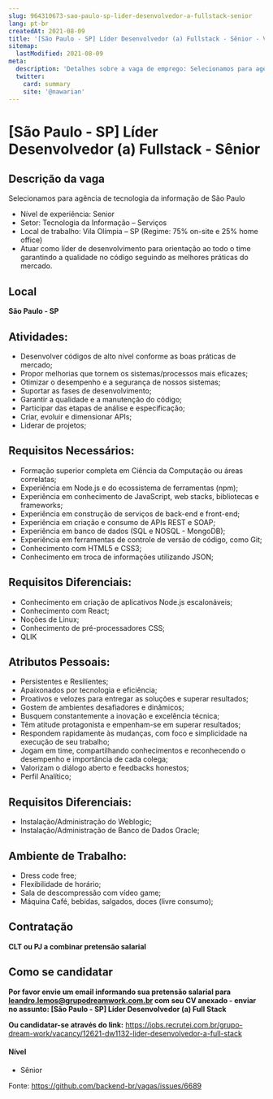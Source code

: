 ```yaml
---
slug: 964310673-sao-paulo-sp-lider-desenvolvedor-a-fullstack-senior
lang: pt-br
createdAt: 2021-08-09
title: '[São Paulo - SP] Líder Desenvolvedor (a) Fullstack - Sênior - Vaga de Emprego'
sitemap:
  lastModified: 2021-08-09
meta:
  description: 'Detalhes sobre a vaga de emprego: Selecionamos para agência de tecnologia da informação de São Paulo - Nível de experiência: Senior - Setor: Tecnologia da Informação – Serviços - Local de trabalho: Vila Olímpia – SP (Regime: 75% on-site e 25% home office) - Atuar como líder de desenvolvimento para orientação ao todo o time garantindo a qualidade no código seguindo as melhores práticas do mercado.'
  twitter:
    card: summary
    site: '@nawarian'
---
```


# [São Paulo - SP] Líder Desenvolvedor (a) Fullstack - Sênior

## Descrição da vaga

Selecionamos para agência de tecnologia da informação de São Paulo

- Nível de experiência: Senior
- Setor: Tecnologia da Informação – Serviços
- Local de trabalho: Vila Olímpia – SP (Regime: 75% on-site e 25% home office)
- Atuar como líder de desenvolvimento para orientação ao todo o time garantindo a qualidade no código seguindo as melhores práticas do mercado.

## Local
**São Paulo - SP**

## Atividades:

- Desenvolver códigos de alto nível conforme as boas práticas de mercado;
- Propor melhorias que tornem os sistemas/processos mais eficazes;
- Otimizar o desempenho e a segurança de nossos sistemas;
- Suportar as fases de desenvolvimento;
- Garantir a qualidade e a manutenção do código;
- Participar das etapas de análise e especificação;
- Criar, evoluir e dimensionar APIs;
- Liderar de projetos;

## Requisitos Necessários:

- Formação superior completa em Ciência da Computação ou áreas correlatas;
- Experiência em Node.js e do ecossistema de ferramentas (npm);
- Experiência em conhecimento de JavaScript, web stacks, bibliotecas e frameworks;
- Experiência em construção de serviços de back-end e front-end;
- Experiência em criação e consumo de APIs REST e SOAP;
- Experiência em banco de dados (SQL e NOSQL - MongoDB);
- Experiência em ferramentas de controle de versão de código, como Git;
- Conhecimento com HTML5 e CSS3;
- Conhecimento em troca de informações utilizando JSON;

## Requisitos Diferenciais:

- Conhecimento em criação de aplicativos Node.js escalonáveis;
- Conhecimento com React;
- Noções de Linux;
- Conhecimento de pré-processadores CSS;
- QLIK

## Atributos Pessoais:

- Persistentes e Resilientes;
- Apaixonados por tecnologia e eficiência;
- Proativos e velozes para entregar as soluções e superar resultados;
- Gostem de ambientes desafiadores e dinâmicos;
- Busquem constantemente a inovação e excelência técnica;
- Têm atitude protagonista e empenham-se em superar resultados;
- Respondem rapidamente às mudanças, com foco e simplicidade na execução de seu trabalho;
- Jogam em time, compartilhando conhecimentos e reconhecendo o desempenho e importância de cada colega;
- Valorizam o diálogo aberto e feedbacks honestos;
- Perfil Analítico;

## Requisitos Diferenciais:

- Instalação/Administração do Weblogic;
- Instalação/Administração de Banco de Dados Oracle;

## Ambiente de Trabalho:

- Dress code free;
- Flexibilidade de horário;
- Sala de descompressão com vídeo game;
- Máquina Café, bebidas, salgados, doces (livre consumo);

## Contratação

**CLT ou PJ a combinar pretensão salarial**

## Como se candidatar

**Por favor envie um email informando sua pretensão salarial para leandro.lemos@grupodreamwork.com.br com seu CV anexado - enviar no assunto: [São Paulo - SP] Líder Desenvolvedor (a) Full Stack**

**Ou candidatar-se através do link:** https://jobs.recrutei.com.br/grupo-dream-work/vacancy/12621-dw1132-lider-desenvolvedor-a-full-stack

#### Nível
- Sênior

Fonte: https://github.com/backend-br/vagas/issues/6689